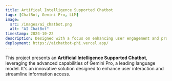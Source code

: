```yaml
---
title: Artifical Intelligence Supported Chatbot
tags: [ChatBot, Gemini Pro, LLM]
image:
  src: /images/ai_chatbot.png
  alt: "AI ChatBot"
timestamp: 2024-10-22
description: Designed with a focus on enhancing user engagement and providing swift, accurate responses, this chatbot represents a significant step forward in digital customer interaction and support.
deployment: https://aichatbot-phi.vercel.app/
---
```


This project presents an **Artificial Intelligence Supported Chatbot**, leveraging the advanced capabilities of Gemini Pro, a leading language model. It's an innovative solution designed to enhance user interaction and streamline information access.

